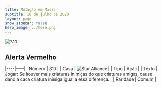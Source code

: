 ```yaml
---
title: Mutação em Massa
subtitle: 10 de julho de 2020
layout: page
show_sidebar: false
hero_image: ../hero.png
---
```


![310](https://cdn.keyforgegame.com/media/card_front/pt/479_310_45246H9X5RGG_pt.png)

## Alerta Vermelho

|----|----|
| Número | 310 |
| Casa | ![Star Alliance](https://archonarcana.com/images/thumb/7/7d/Star_Alliance.png/22px-Star_Alliance.png "Aliança Estelar") |
| Tipo | Ação |
| Texto | Jogar: Se houver mais criaturas inimigas do que criaturas amigas, cause dano a cada criatura inimiga igual a essa diferença. |
| Raridade | Comum |
